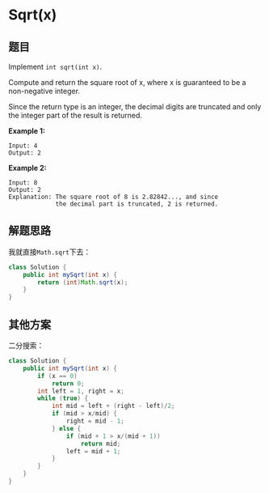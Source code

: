 # Sqrt(x)

## 题目

Implement `int sqrt(int x)`.

Compute and return the square root of x, where x is guaranteed to be a non-negative integer.

Since the return type is an integer, the decimal digits are truncated and only the integer part of the result is returned.

**Example 1:**

```
Input: 4
Output: 2
```

**Example 2:**

```
Input: 8
Output: 2
Explanation: The square root of 8 is 2.82842..., and since 
             the decimal part is truncated, 2 is returned.
```

## 解题思路

我就直接`Math.sqrt`下去：

```java
class Solution {
    public int mySqrt(int x) {
        return (int)Math.sqrt(x);
    }
}
```

## 其他方案

二分搜索：

```java
class Solution {
    public int mySqrt(int x) {
        if (x == 0)
            return 0;
        int left = 1, right = x;
        while (true) {
            int mid = left + (right - left)/2;
            if (mid > x/mid) {
                right = mid - 1;
            } else {
                if (mid + 1 > x/(mid + 1))
                    return mid;
                left = mid + 1;
            }
        }
    }
}
```